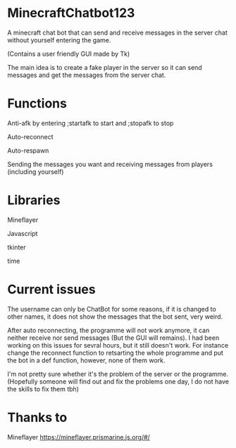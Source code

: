 # MinecraftChatbot123
A minecraft chat bot that can send and receive messages in the server chat without yourself entering the game.   
        
(Contains a user friendly GUI made by Tk)       
        
The main idea is to create a fake player in the server so it can send messages and get the messages from the server chat.

# Functions
Anti-afk by entering ;startafk to start and ;stopafk to stop        
        
Auto-reconnect      
        
Auto-respawn        
        
Sending the messages you want and receiving messages from players (including yourself)

# Libraries
Mineflayer      
        
Javascript      
        
tkinter     
        
time        

# Current issues
The username can only be ChatBot for some reasons, if it is changed to other names, it does not show the messages that the bot sent, very weird.       
        
After auto reconnecting, the programme will not work anymore, it can neither receive nor send messages (But the GUI will remains). I had been working on this issues for sevral hours, but it still doesn't work. For instance change the reconnect function to retsarting the whole programme and put the bot in a def function, however, none of them work.
        
I'm not pretty sure whether it's the problem of the server or the programme. (Hopefully someone will find out and fix the problems one day, I do not have the skills to fix them tbh)

# Thanks to
Mineflayer  https://mineflayer.prismarine.js.org/#/
